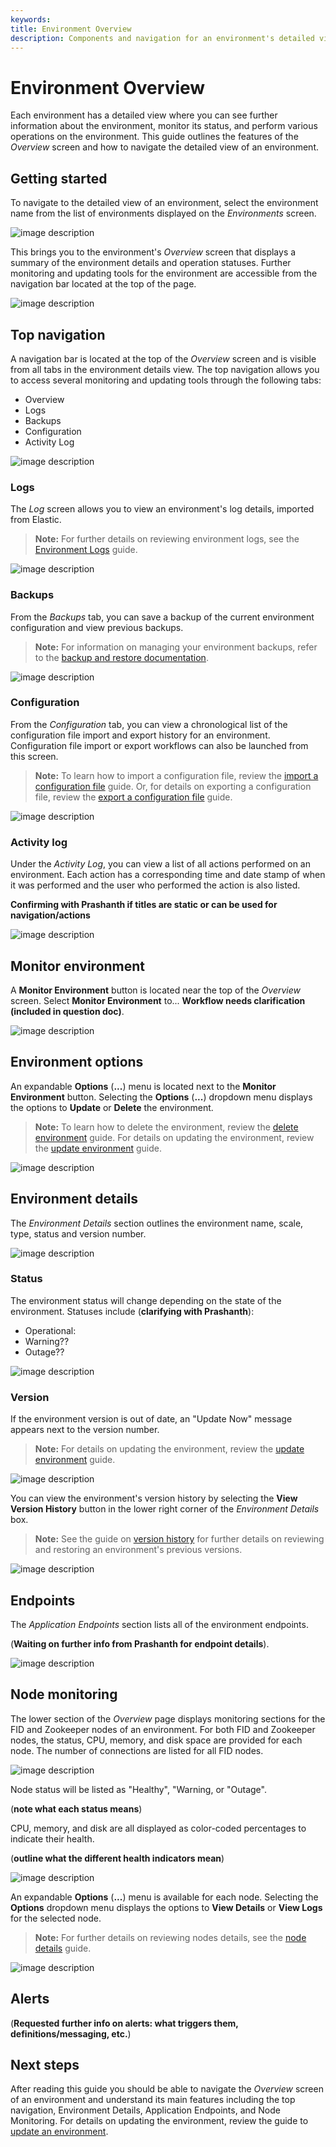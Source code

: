 ```yaml
---
keywords:
title: Environment Overview
description: Components and navigation for an environment's detailed view
---
```


# Environment Overview

Each environment has a detailed view where you can see further information about the environment, monitor its status, and perform various operations on the environment. This guide outlines the features of the *Overview* screen and how to navigate the detailed view of an environment.

## Getting started

To navigate to the detailed view of an environment, select the environment name from the list of environments displayed on the *Environments* screen.

![image description](images/overview-select-env.png)

This brings you to the environment's *Overview* screen that displays a summary of the environment details and operation statuses. Further monitoring and updating tools for the environment are accessible from the navigation bar located at the top of the page.

![image description](images/overview-screen.png)

## Top navigation

A navigation bar is located at the top of the *Overview* screen and is visible from all tabs in the environment details view. The top navigation allows you to access several monitoring and updating tools through the following tabs:

- Overview
- Logs 
- Backups
- Configuration
- Activity Log

![image description](images/overview-topnav.png)

### Logs

The *Log* screen allows you to view an environment's log details, imported from Elastic.

> **Note:** For further details on reviewing environment logs, see the [Environment Logs](../logging/environment-logs.md) guide.

![image description](environments/environment-details/images/overview-log-tab.png)

### Backups

From the *Backups* tab, you can save a backup of the current environment configuration and view previous backups.

> **Note:** For information on managing your environment backups, refer to the [backup and restore documentation](../backup-and-restore/backup-restore-overview.md).

![image description](images/overview-backups-tab.png)

### Configuration

From the *Configuration* tab, you can view a chronological list of the configuration file import and export history for an environment. Configuration file import or export workflows can also be launched from this screen.

> **Note:** To learn how to import a configuration file, review the [import a configuration file](../environment-overview/import-configuration-file.md) guide. Or, for details on exporting a configuration file, review the [export a configuration file](export-configuration-file.md) guide.

![image description](images/overview-configuration-tab.png)

### Activity log

Under the *Activity Log*, you can view a list of all actions performed on an environment. Each action has a corresponding time and date stamp of when it was performed and the user who performed the action is also listed.

**Confirming with Prashanth if titles are static or can be used for navigation/actions**

![image description](images/overvieew-activitylog-tab.png)

## Monitor environment

A **Monitor Environment** button is located near the top of the *Overview* screen. Select **Monitor Environment** to... **Workflow needs clarification (included in question doc)**.

![image description](images/overview-monitoring.png)

## Environment options

An expandable **Options** (**...**) menu is located next to the **Monitor Environment** button. Selecting the **Options** (**...**) dropdown menu displays the options to **Update** or **Delete** the environment.

> **Note:** To learn how to delete the environment, review the [delete environment](delete-environment.md) guide. For details on updating the environment, review the [update environment](update-environment.md) guide.

![image description](images/overview-options.png)

## Environment details

The *Environment Details* section outlines the environment name, scale, type, status and version number.

![image description](images/overview-env-details.png)

### Status

The environment status will change depending on the state of the environment. Statuses include (**clarifying with Prashanth**):

- Operational:
- Warning??
- Outage??

![image description](images/overview-envdetails-status.png)

### Version

If the environment version is out of date, an "Update Now" message appears next to the version number. 

> **Note:** For details on updating the environment, review the [update environment](update-environment.md) guide.

![image description](images/overview-updatenow.png)

You can view the environment's version history by selecting the **View Version History** button in the lower right corner of the *Environment Details* box. 

> **Note:** See the guide on [version history](version-history.md) for further details on reviewing and restoring an environment's previous versions.

![image description](images/overview-version-history.png)

## Endpoints

The *Application Endpoints* section lists all of the environment endpoints.

(**Waiting on further info from Prashanth for endpoint details**).

![image description](images/overview-endpoints.png)

## Node monitoring

The lower section of the *Overview* page displays monitoring sections for the FID and Zookeeper nodes of an environment. For both FID and Zookeeper nodes, the status, CPU, memory, and disk space are provided for each node. The number of connections are listed for all FID nodes.

![image description](images/overview-node-monitoring.png)

Node status will be listed as "Healthy", "Warning, or "Outage".

(**note what each status means**)

CPU, memory, and disk are all displayed as color-coded percentages to indicate their health.

(**outline what the different health indicators mean**)

![image description](images/overview-health-indicators.png)

An expandable **Options** (**...**) menu is available for each node. Selecting the **Options** dropdown menu displays the options to **View Details** or **View Logs** for the selected node. 

> **Note:** For further details on reviewing nodes details, see the [node details](node-details.md) guide.

![image description](images/overview-node-options.png)

## Alerts

(**Requested further info on alerts: what triggers them, definitions/messaging, etc.**)

## Next steps

After reading this guide you should be able to navigate the *Overview* screen of an environment and understand its main features including the top navigation, Environment Details, Application Endpoints, and Node Monitoring. For details on updating the environment, review the guide to [update an environment](update-environment.md).
